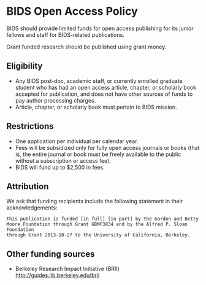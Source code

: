 # BIDS Open Access Policy

BIDS should provide limited funds for open access publishing for its junior fellows
and staff for BIDS-related publications.

Grant funded research should be published using grant money.

## Eligibility

- Any BIDS post-doc, academic staff, or currently enrolled graduate student who has had
  an open access article, chapter, or scholarly book accepted for publication,
  and does not have other sources of funds to pay author processing charges.
- Article, chapter, or scholarly book must pertain to BIDS mission.

## Restrictions 

- One application per individual per calendar year.
- Fees will be subsidized only for fully open access journals or books (that
  is, the entire journal or book must be freely available to the public without
  a subscription or access fee).
- BIDS will fund up to $2,500 in fees.

## Attribution

We ask that funding recipients include the following statement in their acknowledgements: 

    This publication is funded [in full] [in part] by the Gordon and Betty
    Moore Foundation through Grant GBMF3834 and by the Alfred P. Sloan Foundation
    through Grant 2013-10-27 to the University of California, Berkeley.

## Other funding sources

- Berkeley Research Impact Initiative (BRII)
  http://guides.lib.berkeley.edu/brii
